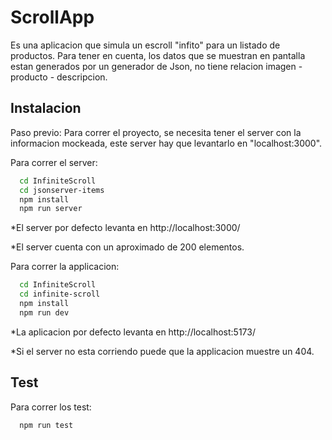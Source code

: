 # ScrollApp

Es una aplicacion que simula un escroll "infito" para un listado de productos.
Para tener en cuenta, los datos que se muestran en pantalla estan generados por un generador de Json, no tiene relacion imagen - producto - descripcion.


## Instalacion

Paso previo: 
Para correr el proyecto, se necesita tener el server con la informacion mockeada, este server hay que levantarlo en "localhost:3000".

Para correr el server:
```bash
  cd InfiniteScroll
  cd jsonserver-items
  npm install
  npm run server
```
*El server por defecto levanta en http://localhost:3000/

*El server cuenta con un aproximado de 200 elementos.

Para correr la applicacion:
```bash
  cd InfiniteScroll
  cd infinite-scroll
  npm install
  npm run dev
```
*La aplicacion por defecto levanta en http://localhost:5173/

*Si el server no esta corriendo puede que la applicacion muestre un 404.

## Test

Para correr los test:
```bash
  npm run test
```
